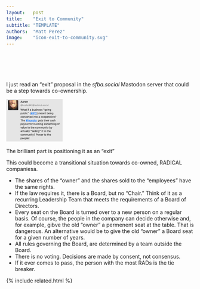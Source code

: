 ```yaml
---
layout:   post
title:    "Exit to Community"
subtitle: "TEMPLATE"
authors:  "Matt Perez"
image:    "icon-exit-to-community.svg"
---
```


<div style="display:none;">
 <p>I just read an &ldquo;exit&rdquo; proposal in the <em>sfba.social</em> Mastodon server that could be a step towards co-ownership.</p>
</div>

<h1>&nbsp;</h1>
 <p>I just read an &ldquo;exit&rdquo; proposal in the <em>sfba.social</em> Mastodon server that could be a step towards co-ownership.</p>
 <div class="_center">
  <img
   src="/assets/img/pic-exit-to-community.svg"
   width="30%"
   alt="The proposal reads—what if a business 'going public' meant being converted into a cooperative. The #founder gets their cash payout for building something of value to the community by actually *selling* it to the community? Power to the people.">
 </div>
 <p>The brilliant part is positioning it as an &ldquo;exit&rdquo;</p>
 <p>This could become a transitional situation towards co-owned, <span class='_paradigm'>RADICAL</span> companiesa.</p>
  <ul>
   <li>The shares of the &ldquo;owner&rdquo; and the shares sold to the &ldquo;employees&rdquo; have the same rights.</li>
   <li>If the law requires it, there is a Board, but no &ldquo;Chair.&rdquo; Think of it as a recurring Leadership Team that meets the requirements of a Board of Directors.</li>
   <li>Every seat on the Board is turned over to a new person on a regular basis. Of course, the people in the company can decide otherwise and, for example, gibve the old &ldquo;owner&rdquo; a permenent seat at the table. That is dangerous. An alternative would be to give the old &ldquo;owner&rdquo; a Board seat for a given number of years.</li>
   <li>All rules governing the Board, are determined by a team outside the Board.</li>
   <li>There is no voting. Decisions are made by consent, not consensus.</li>
   <li>If it ever comes to pass, the person with the most <span class='_paradigm'>RAD</span>s is the tie breaker.</li>
  </ul>

{% include related.html %}